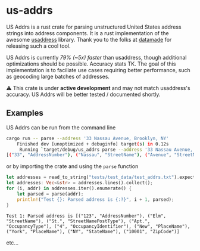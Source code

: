 # us-addrs

US Addrs is a rust crate for parsing unstructured United States address strings into address components.
It is a rust implementation of the awesome [usaddress](https://github.com/datamade/usaddress/tree/master) library.
Thank you to the folks at [datamade](https://datamade.us/) for releasing such a cool tool.

US Addrs is currently _79% (~5x) faster_ than usaddress, though additional optimizations should be possible. Accuracy stats TK.
The goal of this implementation is to faciliate use cases requiring better performance, such as geocoding large batches of addresses.

:warning: This crate is under **active development** and may not match usaddress's accuracy. US Addrs will be better tested / documented shortly.

## Examples

US Addrs can be run from the command line

```bash
cargo run -- parse --address '33 Nassau Avenue, Brooklyn, NY'
    Finished dev [unoptimized + debuginfo] target(s) in 0.12s
     Running `target/debug/us_addrs parse --address '33 Nassau Avenue, Brooklyn, NY'`
[("33", "AddressNumber"), ("Nassau", "StreetName"), ("Avenue", "StreetNamePostType"), ("Brooklyn", "PlaceName"), ("NY", "StateName")]
```

or by importing the crate and using the `parse` function

```rust
let addresses = read_to_string("tests/test_data/test_addrs.txt").expect("Could not read file");
let addresses: Vec<&str> = addresses.lines().collect();
for (i, addr) in addresses.iter().enumerate() {
    let parsed = parse(addr);
    println!("Test {}: Parsed address is {:?}", i + 1, parsed);
}
```

```
Test 1: Parsed address is [("123", "AddressNumber"), ("Elm", "StreetName"), ("St.", "StreetNamePostType"), ("Apt.", "OccupancyType"), ("4", "OccupancyIdentifier"), ("New", "PlaceName"), ("York", "PlaceName"), ("NY", "StateName"), ("10001", "ZipCode")]
```

etc...
